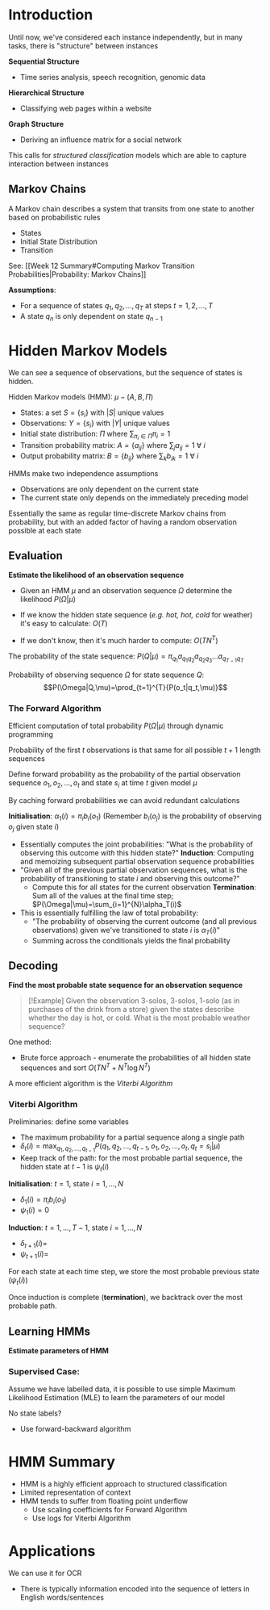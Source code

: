 
# Introduction

Until now, we've considered each instance independently, but in many tasks, there is "structure" between instances

**Sequential Structure**
- Time series analysis, speech recognition, genomic data

**Hierarchical Structure**
- Classifying web pages within a website

**Graph Structure**
- Deriving an influence matrix for a social network

This calls for *structured classification* models which are able to capture interaction between instances

## Markov Chains
A Markov chain describes a system that transits from one state to another based on probabilistic rules
- States
- Initial State Distribution
- Transition

See: [[Week 12 Summary#Computing Markov Transition Probabilities|Probability: Markov Chains]]

**Assumptions**:
- For a sequence of states $q_1, q_2,..., q_T$ at steps $t=1,2,...,T$
- A state $q_n$ is only dependent on state $q_{n-1}$

# Hidden Markov Models

We can see a sequence of observations, but the sequence of states is hidden.

Hidden Markov models (HMM): $\mu - (A,B,\Pi)$
- States: a set $S = \{s_i\}$ with $|S|$ unique values
- Observations: $Y = \{s_i\}$ with $|Y|$ unique values
- Initial state distribution: $\Pi \text{ where } \sum_{\pi_{i}\in\Pi}\pi_i = 1$
- Transition probability matrix: $A = \{a_{ij}\} \text{ where } \sum_{j}a_{ij} = 1 \ \forall \ i$
- Output probability matrix: $B = \{b_{ij}\} \text{ where } \sum_{k}b_{ik} = 1 \ \forall \ i$

HMMs make two independence assumptions
- Observations are only dependent on the current state
- The current state only depends on the immediately preceding model

Essentially the same as regular time-discrete Markov chains from probability, but with an added factor of having a random observation possible at each state

## Evaluation
**Estimate the likelihood of an observation sequence**
- Given an HMM $\mu$ and an observation sequence $\Omega$ determine the likelihood $P(\Omega|\mu)$

- If we know the hidden state sequence (*e.g. hot, hot, cold* for weather) it's easy to calculate: $O(T)$
- If we don't know, then it's much harder to compute: $O(TN^T)$

The probability of the state sequence:
$P(Q|\mu)=\pi_{q_1}a_{q_1q_2}a_{q_2q_3}...a_{q_{T-1}q_T}$

Probability of observing sequence $\Omega$ for state sequence $Q$:
$$P(\Omega|Q,\mu)=\prod_{t=1}^{T}{P(o_t|q_t,\mu)}$$
### The Forward Algorithm
Efficient computation of total probability $P(\Omega|\mu)$ through dynamic programming

Probability of the first $t$ observations is that same for all possible $t+1$ length sequences

Define forward probability as the probability of the partial observation sequence $o_1, o_2,...,o_t$ and state $s_i$ at time $t$ given model $\mu$

By caching forward probabilities we can avoid redundant calculations

**Initialisation**: $\alpha_{1}(i) = \pi_ib_i(o_1)$ (Remember $b_i(o_j)$ is the probability of observing $o_j$ given state $i$)
- Essentially computes the joint probabilities: "What is the probability of observing this outcome *with* this hidden state?"
**Induction**: Computing and memoizing subsequent partial observation sequence probabilities
- "Given all of the previous partial observation sequences, what is the probability of transitioning to state $i$ and observing this outcome?"
	- Compute this for all states for the current observation
**Termination**: Sum all of the values at the final time step; $P(\Omega|\mu)=\sum_{i=1}^{N}\alpha_T(i)$
- This is essentially fulfilling the law of total probability:
	- "The probability of observing the current outcome (and all previous observations) given we've transitioned to state $i$ is $\alpha_T(i)$"
	- Summing across the conditionals yields the final probability



## Decoding
**Find the most probable state sequence for an observation sequence**

>[!Example]
>Given the observation 3-solos, 3-solos, 1-solo (as in purchases of the drink from a store) given the states describe whether the day is hot, or cold. What is the most probable weather sequence?

One method:
- Brute force approach - enumerate the probabilities of all hidden state sequences and sort $O(TN^T + N^T\log N^T)$

A more efficient algorithm is the *Viterbi Algorithm*

### Viterbi Algorithm
Preliminaries: define some variables
- The maximum probability for a partial sequence along a single path
- $\delta_t(i)=\max_{q_1,q_2,...,q_{t-1}}P(q_1,q_2,...,q_{t-1},o_1,o_2,...,o_t,q_t=s_i|\mu)$
- Keep track of the path: for the most probable partial sequence, the hidden state at $t-1$ is $\psi_{t}(i)$

**Initialisation**: $t=1$, state $i=1,...,N$
- $\delta_1(i)=\pi_ib_i(o_1)$
- $\psi_1(i)=0$

**Induction**: $t=1,...,T-1$, state $i=1,...,N$
- $\delta_{t+1}(i) =$
- $\psi_{t+1}(i) =$

For each state at each time step, we store the most probable previous state ($\psi_{t}(i)$)

Once induction is complete (**termination**), we backtrack over the most probable path.

## Learning HMMs
**Estimate parameters of HMM**


### Supervised Case:
Assume we have labelled data, it is possible to use simple Maximum Likelihood Estimation (MLE) to learn the parameters of our model

No state labels?
- Use forward-backward algorithm


# HMM Summary
- HMM is a highly efficient approach to structured classification
- Limited representation of context
- HMM tends to suffer from floating point underflow
	- Use scaling coefficients for Forward Algorithm
	- Use logs for Viterbi Algorithm
# Applications

We can use it for OCR
- There is typically information encoded into the sequence of letters in English words/sentences

